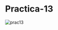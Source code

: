 # Practica-13

![prac13](https://github.com/ChristBr/Practica-13/assets/148580974/5ac02c82-d629-4987-a28f-da4229c084da)
